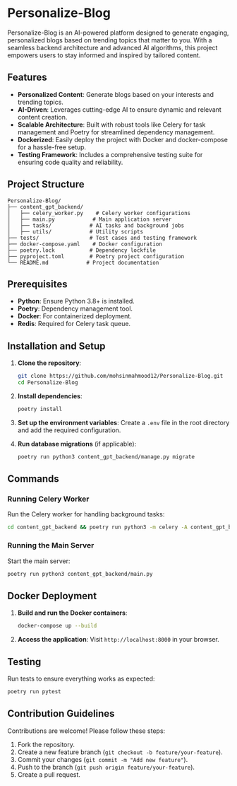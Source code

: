 # Personalize-Blog

Personalize-Blog is an AI-powered platform designed to generate engaging, personalized blogs based on trending topics that matter to you. With a seamless backend architecture and advanced AI algorithms, this project empowers users to stay informed and inspired by tailored content.

## Features

- **Personalized Content**: Generate blogs based on your interests and trending topics.
- **AI-Driven**: Leverages cutting-edge AI to ensure dynamic and relevant content creation.
- **Scalable Architecture**: Built with robust tools like Celery for task management and Poetry for streamlined dependency management.
- **Dockerized**: Easily deploy the project with Docker and docker-compose for a hassle-free setup.
- **Testing Framework**: Includes a comprehensive testing suite for ensuring code quality and reliability.

## Project Structure

```
Personalize-Blog/
├── content_gpt_backend/
│   ├── celery_worker.py    # Celery worker configurations
│   ├── main.py            # Main application server
│   ├── tasks/            # AI tasks and background jobs
│   ├── utils/            # Utility scripts
├── tests/                # Test cases and testing framework
├── docker-compose.yaml    # Docker configuration
├── poetry.lock           # Dependency lockfile
├── pyproject.toml        # Poetry project configuration
└── README.md            # Project documentation
```

## Prerequisites

- **Python**: Ensure Python 3.8+ is installed.
- **Poetry**: Dependency management tool.
- **Docker**: For containerized deployment.
- **Redis**: Required for Celery task queue.

## Installation and Setup

1. **Clone the repository**:
   ```bash
   git clone https://github.com/mohsinmahmood12/Personalize-Blog.git
   cd Personalize-Blog
   ```

2. **Install dependencies**:
   ```bash
   poetry install
   ```

3. **Set up the environment variables**:
   Create a `.env` file in the root directory and add the required configuration.

4. **Run database migrations** (if applicable):
   ```bash
   poetry run python3 content_gpt_backend/manage.py migrate
   ```

## Commands

### Running Celery Worker

Run the Celery worker for handling background tasks:
```bash
cd content_gpt_backend && poetry run python3 -m celery -A content_gpt_backend.celery_worker worker --concurrency=2 --loglevel=info
```

### Running the Main Server

Start the main server:
```bash
poetry run python3 content_gpt_backend/main.py
```

## Docker Deployment

1. **Build and run the Docker containers**:
   ```bash
   docker-compose up --build
   ```

2. **Access the application**:
   Visit `http://localhost:8000` in your browser.

## Testing

Run tests to ensure everything works as expected:
```bash
poetry run pytest
```

## Contribution Guidelines

Contributions are welcome! Please follow these steps:

1. Fork the repository.
2. Create a new feature branch (`git checkout -b feature/your-feature`).
3. Commit your changes (`git commit -m "Add new feature"`).
4. Push to the branch (`git push origin feature/your-feature`).
5. Create a pull request.

